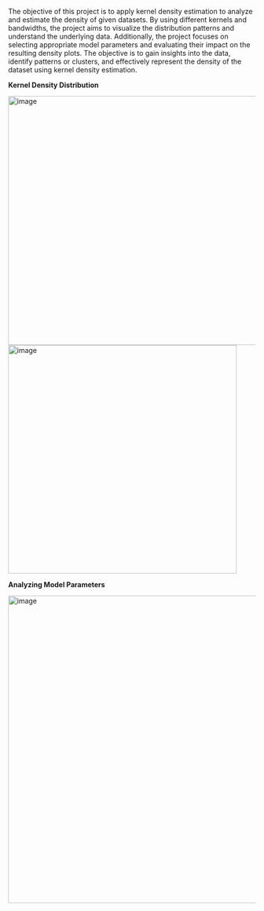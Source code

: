The objective of this project is to apply kernel density estimation to analyze and estimate the density of given datasets. By using different kernels and bandwidths, the project aims to visualize the distribution patterns and understand the underlying data. Additionally, the project focuses on selecting appropriate model parameters and evaluating their impact on the resulting density plots. The objective is to gain insights into the data, identify patterns or clusters, and effectively represent the density of the dataset using kernel density estimation.

**Kernel Density Distribution**

<img width="507" alt="image" src="https://github.com/fafifah/MyProjects/assets/136669312/289eb4f8-f215-46e1-9bcc-455a04b6c15c">
<img width="465" alt="image" src="https://github.com/fafifah/MyProjects/assets/136669312/a267cc2f-9318-4a41-8576-1a80c51a25cf">

**Analyzing Model Parameters**

<img width="626" alt="image" src="https://github.com/fafifah/MyProjects/assets/136669312/5ae81956-aee5-452a-b848-6120029a5076">
